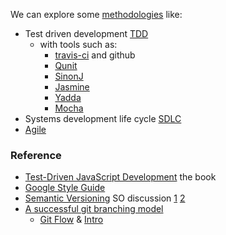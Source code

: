 We can explore some [methodologies](https://en.wikipedia.org/wiki/Software_development_process) like:
* Test driven development [TDD](https://en.wikipedia.org/wiki/Test-driven_development)
  * with tools such as:
    * [travis-ci](https://travis-ci.org/) and github
    * [Qunit](http://qunitjs.com/) 
    * [SinonJ](http://sinonjs.org/)
    * [Jasmine](https://jasmine.github.io/) 
    * [Yadda](https://github.com/acuminous/yadda)
    * [Mocha](http://mochajs.org/)
* Systems development life cycle [SDLC](https://en.wikipedia.org/wiki/Systems_development_life_cycle)
* [Agile](https://en.wikipedia.org/wiki/Agile_software_development)

### Reference
* [Test-Driven JavaScript Development](http://it-ebooks.info/book/2134/) the book
* [Google Style Guide](http://google-styleguide.googlecode.com/svn/trunk/javascriptguide.xml)
* [Semantic Versioning](http://semver.org/) SO discussion [1](http://stackoverflow.com/questions/273695/git-branch-naming-best-practices) [2](http://stackoverflow.com/questions/2006265/is-there-a-standard-naming-convention-for-git-tags)
* [A successful git branching model](http://nvie.com/posts/a-successful-git-branching-model/)
  * [Git Flow](https://github.com/nvie/gitflow/tree/master) &  [Intro](http://jeffkreeftmeijer.com/2010/why-arent-you-using-git-flow/) 


